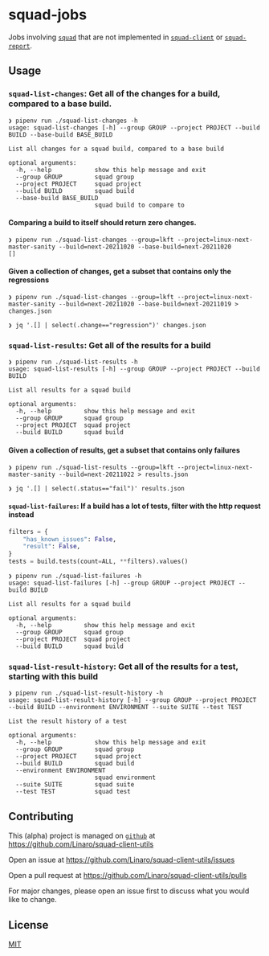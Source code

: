 # squad-jobs

Jobs involving [`squad`](https://github.com/Linaro/squad) that are not implemented in [`squad-client`](https://github.com/Linaro/squad-client) or [`squad-report`](https://gitlab.com/Linaro/lkft/reports/squad-report).

## Usage

### `squad-list-changes`: Get all of the changes for a build, compared to a base build.

```
❯ pipenv run ./squad-list-changes -h
usage: squad-list-changes [-h] --group GROUP --project PROJECT --build BUILD --base-build BASE_BUILD

List all changes for a squad build, compared to a base build

optional arguments:
  -h, --help            show this help message and exit
  --group GROUP         squad group
  --project PROJECT     squad project
  --build BUILD         squad build
  --base-build BASE_BUILD
                        squad build to compare to
```

#### Comparing a build to itself should return zero changes.

```
❯ pipenv run ./squad-list-changes --group=lkft --project=linux-next-master-sanity --build=next-20211020 --base-build=next-20211020
[]
```

#### Given a collection of changes, get a subset that contains only the regressions

```
❯ pipenv run ./squad-list-changes --group=lkft --project=linux-next-master-sanity --build=next-20211020 --base-build=next-20211019 > changes.json

❯ jq '.[] | select(.change=="regression")' changes.json
```

### `squad-list-results`: Get all of the results for a build

```
❯ pipenv run ./squad-list-results -h
usage: squad-list-results [-h] --group GROUP --project PROJECT --build BUILD

List all results for a squad build

optional arguments:
  -h, --help         show this help message and exit
  --group GROUP      squad group
  --project PROJECT  squad project
  --build BUILD      squad build
```

#### Given a collection of results, get a subset that contains only failures

```
❯ pipenv run ./squad-list-results --group=lkft --project=linux-next-master-sanity --build=next-20211022 > results.json

❯ jq '.[] | select(.status=="fail")' results.json
```

#### `squad-list-failures`: If a build has a lot of tests, filter with the http request instead

```python
filters = {
    "has_known_issues": False,
    "result": False,
}
tests = build.tests(count=ALL, **filters).values()
```

```
❯ pipenv run ./squad-list-failures -h
usage: squad-list-failures [-h] --group GROUP --project PROJECT --build BUILD

List all results for a squad build

optional arguments:
  -h, --help         show this help message and exit
  --group GROUP      squad group
  --project PROJECT  squad project
  --build BUILD      squad build
```

### `squad-list-result-history`: Get all of the results for a test, starting with this build

```
❯ pipenv run ./squad-list-result-history -h
usage: squad-list-result-history [-h] --group GROUP --project PROJECT --build BUILD --environment ENVIRONMENT --suite SUITE --test TEST

List the result history of a test

optional arguments:
  -h, --help            show this help message and exit
  --group GROUP         squad group
  --project PROJECT     squad project
  --build BUILD         squad build
  --environment ENVIRONMENT
                        squad environment
  --suite SUITE         squad suite
  --test TEST           squad test
```

## Contributing

This (alpha) project is managed on [`github`](https://github.com) at https://github.com/Linaro/squad-client-utils

Open an issue at https://github.com/Linaro/squad-client-utils/issues

Open a pull request at https://github.com/Linaro/squad-client-utils/pulls

For major changes, please open an issue first to discuss what you would like to change.

## License

[MIT](https://gitlab.com/Linaro/lkft/reports/squad-tasks/-/blob/main/LICENSE)
